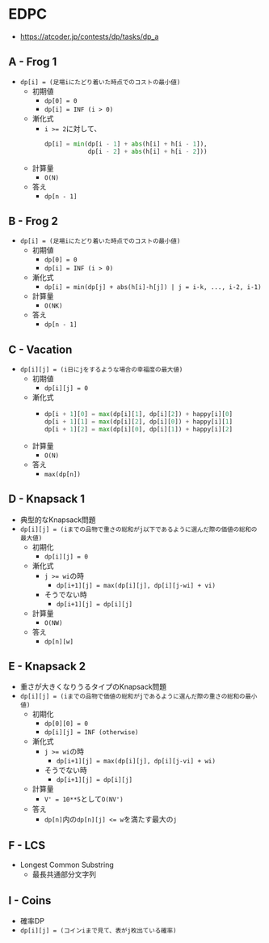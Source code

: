 # EDPC
* https://atcoder.jp/contests/dp/tasks/dp_a


## A - Frog 1
* `dp[i] = (足場iにたどり着いた時点でのコストの最小値)`
  - 初期値
    - `dp[0] = 0`
    - `dp[i] = INF (i > 0)`
  - 漸化式
      - `i >= 2`に対して、
        ```python
        dp[i] = min(dp[i - 1] + abs(h[i] + h[i - 1]),
                    dp[i - 2] + abs(h[i] + h[i - 2]))
        ```
  - 計算量
    - `O(N)`
  - 答え
    - `dp[n - 1]`


## B - Frog 2
* `dp[i] = (足場iにたどり着いた時点でのコストの最小値)`
  - 初期値
    - `dp[0] = 0`
    - `dp[i] = INF (i > 0)`
  - 漸化式
    - `dp[i] = min(dp[j] + abs(h[i]-h[j]) | j = i-k, ..., i-2, i-1)`
  - 計算量
    - `O(NK)`
  - 答え
    - `dp[n - 1]`



## C - Vacation
* `dp[i][j] = (i日にjをするような場合の幸福度の最大値)`
  - 初期値
    - `dp[i][j] = 0`
  - 漸化式
    - ```python
      dp[i + 1][0] = max(dp[i][1], dp[i][2]) + happy[i][0]
      dp[i + 1][1] = max(dp[i][2], dp[i][0]) + happy[i][1]
      dp[i + 1][2] = max(dp[i][0], dp[i][1]) + happy[i][2]
      ```
  - 計算量
    - `O(N)`
  - 答え
    - `max(dp[n])`


## D - Knapsack 1
* 典型的なKnapsack問題
* `dp[i][j] = (iまでの品物で重さの総和がj以下であるように選んだ際の価値の総和の最大値)`
  - 初期化
    - `dp[i][j] = 0`
  - 漸化式
    - `j >= wi`の時
      - `dp[i+1][j] = max(dp[i][j], dp[i][j-wi] + vi)`
    - そうでない時
      - `dp[i+1][j] = dp[i][j]`
  - 計算量
    - `O(NW)`
  - 答え
    - `dp[n][w]`


## E - Knapsack 2
* 重さが大きくなりうるタイプのKnapsack問題
* `dp[i][j] = (iまでの品物で価値の総和がjであるように選んだ際の重さの総和の最小値)`
  - 初期化
    - `dp[0][0] = 0`
    - `dp[i][j] = INF (otherwise)`
  - 漸化式
    - `j >= wi`の時
      - `dp[i+1][j] = max(dp[i][j], dp[i][j-vi] + wi)`
    - そうでない時
      - `dp[i+1][j] = dp[i][j]`
  - 計算量
    - `V' = 10**5`として`O(NV')`
  - 答え
    - `dp[n]`内の`dp[n][j] <= w`を満たす最大の`j`


## F - LCS
* Longest Common Substring
  - 最長共通部分文字列


## I - Coins
* 確率DP
* `dp[i][j] = (コインiまで見て、表がj枚出ている確率)`
